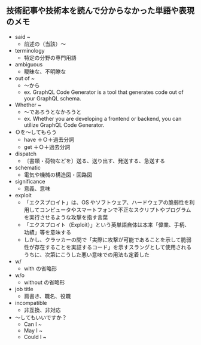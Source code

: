 ## 技術記事や技術本を読んで分からなかった単語や表現のメモ

- said ~
  - 前述の（当該）〜
- terminology
  - 特定の分野の専門用語
- ambiguous
  - 曖昧な、不明瞭な
- out of ~
  - 〜から
  - ex. GraphQL Code Generator is a tool that generates code out of your GraphQL schema.
- Whether ~
  - ～であろうとなかろうと
  - ex. Whether you are developing a frontend or backend, you can utilize GraphQL Code Generator.
- Ｏを～してもらう
  - have ＋Ｏ＋過去分詞
  - get ＋Ｏ＋過去分詞
- dispatch
  - 〔書類・荷物などを〕送る、送り出す、発送する、急送する
- schematic
  - 電気や機械の構造図・回路図
- significance
  - 意義、意味
- exploit
  - 「エクスプロイト」は、OS やソフトウェア、ハードウェアの脆弱性を利用してコンピュータやスマートフォンで不正なスクリプトやプログラムを実行させるような攻撃を指す言葉
  - 「エクスプロイト（Exploit）」という英単語自体は本来「偉業、手柄、功績」等を意味する
  - しかし、クラッカーの間で「実際に攻撃が可能であることを示して脆弱性が存在することを実証するコード」を示すスラングとして使用されるうちに、次第にこうした悪い意味での用法も定着した
- w/
  - with の省略形
- w/o
  - without の省略形
- job title
  - 肩書き、職名、役職
- incompatible
  - 非互換、非対応
- 〜してもいいですか？
  - Can I ~
  - May I ~
  - Could I ~